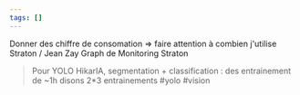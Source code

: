 ```yaml
---
tags: []
---
```

Donner des chiffre de consomation 
=> faire attention à combien j'utilise Straton / Jean Zay
Graph de Monitoring Straton
> Pour YOLO HikarIA, segmentation + classification : des entrainement de ~1h disons 2\*3 entrainements #yolo #vision
>  

